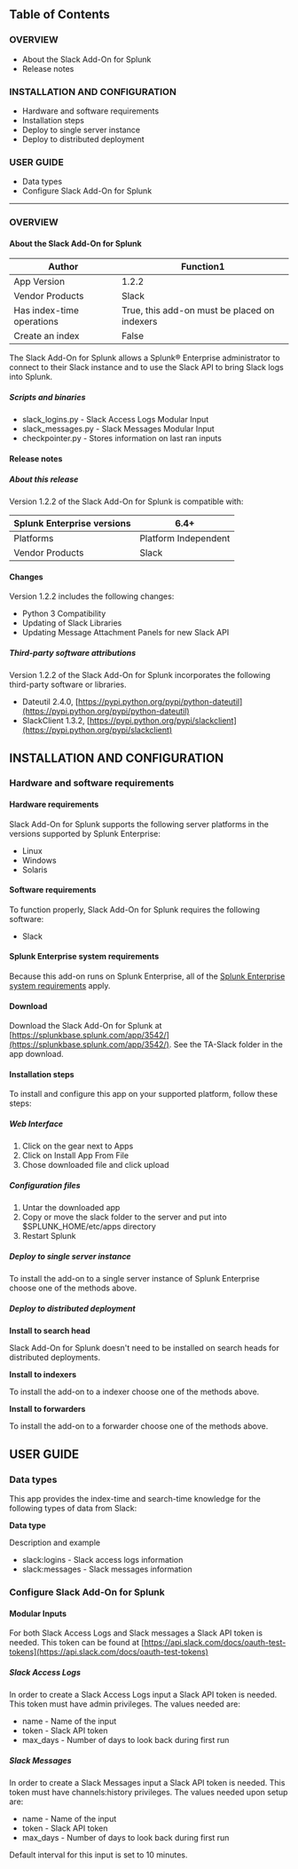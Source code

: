 ## Table of Contents

### OVERVIEW

- About the Slack Add-On for Splunk
- Release notes

### INSTALLATION AND CONFIGURATION

- Hardware and software requirements
- Installation steps
- Deploy to single server instance
- Deploy to distributed deployment

### USER GUIDE

- Data types
- Configure Slack Add-On for Splunk

---
### OVERVIEW

#### About the Slack Add-On for Splunk 

| Author | Function1 |
| --- | --- |
| App Version | 1.2.2 |
| Vendor Products | Slack |
| Has index-time operations | True, this add-on must be placed on indexers |
| Create an index | False |

The Slack Add-On for Splunk allows a Splunk® Enterprise administrator to connect to their Slack instance and to use the Slack API to bring Slack logs into Splunk.

##### Scripts and binaries

- slack_logins.py - Slack Access Logs Modular Input
- slack_messages.py - Slack Messages Modular Input
- checkpointer.py - Stores information on last ran inputs

#### Release notes

##### About this release

Version 1.2.2 of the Slack Add-On for Splunk is compatible with:

| Splunk Enterprise versions | 6.4+ |
| --- | --- |
| Platforms | Platform Independent |
| Vendor Products | Slack |

#### Changes

Version 1.2.2 includes the following changes:

- Python 3 Compatibility
- Updating of Slack Libraries
- Updating Message Attachment Panels for new Slack API 

##### Third-party software attributions

Version 1.2.2 of the Slack Add-On for Splunk incorporates the following third-party software or libraries.

- Dateutil 2.4.0, [https://pypi.python.org/pypi/python-dateutil](https://pypi.python.org/pypi/python-dateutil)
- SlackClient 1.3.2, [https://pypi.python.org/pypi/slackclient](https://pypi.python.org/pypi/slackclient) 

## INSTALLATION AND CONFIGURATION

### Hardware and software requirements

#### Hardware requirements

Slack Add-On for Splunk supports the following server platforms in the versions supported by Splunk Enterprise:

- Linux
- Windows
- Solaris 

#### Software requirements

To function properly, Slack Add-On for Splunk requires the following software:

- Slack 

#### Splunk Enterprise system requirements

Because this add-on runs on Splunk Enterprise, all of the [Splunk Enterprise system requirements](http://docs.splunk.com/Documentation/Splunk/latest/Installation/Systemrequirements) apply.

#### Download

Download the Slack Add-On for Splunk at [https://splunkbase.splunk.com/app/3542/](https://splunkbase.splunk.com/app/3542/). See the TA-Slack folder in the app download. 

#### Installation steps

To install and configure this app on your supported platform, follow these steps:

##### Web Interface #####
1. Click on the gear next to Apps
2. Click on Install App From File
3. Chose downloaded file and click upload

##### Configuration files #####
1. Untar the downloaded app
2. Copy or move the slack folder to the server and put into $SPLUNK_HOME/etc/apps directory
3. Restart Splunk

##### Deploy to single server instance

To install the add-on to a single server instance of Splunk Enterprise choose one of the methods above.

##### Deploy to distributed deployment

**Install to search head**

Slack Add-On for Splunk doesn't need to be installed on search heads for distributed deployments.

**Install to indexers**

To install the add-on to a indexer choose one of the methods above.

**Install to forwarders**

To install the add-on to a forwarder choose one of the methods above.

## USER GUIDE

### Data types

This app provides the index-time and search-time knowledge for the following types of data from Slack:

**Data type**

Description and example

- slack:logins - Slack access logs information
- slack:messages - Slack messages information

### Configure Slack Add-On for Splunk ###

#### Modular Inputs ####

For both Slack Access Logs and Slack messages a Slack API token is needed. This token can be found at [https://api.slack.com/docs/oauth-test-tokens](https://api.slack.com/docs/oauth-test-tokens)

##### Slack Access Logs #####

In order to create a Slack Access Logs input a Slack API token is needed. This token must have admin privileges. The values needed are:

- name - Name of the input
- token - Slack API token
- max_days - Number of days to look back during first run

##### Slack Messages #####

In order to create a Slack Messages input a Slack API token is needed. This token must have channels:history privileges. The values needed upon setup are:

- name - Name of the input
- token - Slack API token
- max_days - Number of days to look back during first run

Default interval for this input is set to 10 minutes.

